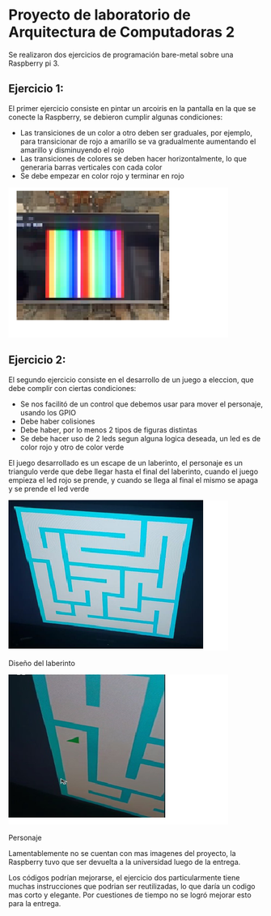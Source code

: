 # Proyecto de laboratorio de Arquitectura de Computadoras 2

Se realizaron dos ejercicios de programación bare-metal sobre una Raspberry pi 3.

## Ejercicio 1:

El primer ejercicio consiste en pintar un arcoiris en la pantalla en la que se conecte la Raspberry, se debieron cumplir algunas condiciones:
* Las transiciones de un color a otro deben ser graduales, por ejemplo, para transicionar de rojo a amarillo se va gradualmente aumentando el amarillo y disminuyendo el rojo
* Las transiciones de colores se deben hacer horizontalmente, lo que generaria barras verticales con cada color
* Se debe empezar en color rojo y terminar en rojo

![arcoiris](https://github.com/AgusZanini/ArquitecturaDeComputadoras/blob/master/imagenes/arcoiris.png)

## Ejercicio 2:

El segundo ejercicio consiste en el desarrollo de un juego a eleccion, que debe complir con ciertas condiciones:
* Se nos facilitó de un control que debemos usar para mover el personaje, usando los GPIO
* Debe haber colisiones
* Debe haber, por lo menos 2 tipos de figuras distintas
* Se debe hacer uso de 2 leds segun alguna logica deseada, un led es de color rojo y otro de color verde

El juego desarrollado es un escape de un laberinto, el personaje es un triangulo verde que debe llegar hasta el final del laberinto, cuando el juego empieza el led rojo se prende, y cuando se llega al final el mismo se apaga y se prende el led verde

![laberinto](https://github.com/AgusZanini/ArquitecturaDeComputadoras/blob/master/imagenes/laberinto.png)

Diseño del laberinto

![personaje](https://github.com/AgusZanini/ArquitecturaDeComputadoras/blob/master/imagenes/personaje.png)

Personaje

Lamentablemente no se cuentan con mas imagenes del proyecto, la Raspberry tuvo que ser devuelta a la universidad luego de la entrega.

Los códigos podrían mejorarse, el ejercicio dos particularmente tiene muchas instrucciones que podrian ser reutilizadas, lo que daría un codigo mas corto y elegante. Por cuestiones de tiempo no se logró mejorar esto para la entrega.
